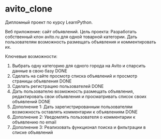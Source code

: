 # avito_clone
Дипломный проект по курсу LearnPython.

Веб приложение: сайт объявлений.
Цель проекта: Разработать собственный клон avito.ru для одной товарной категории. Дать пользователям возможность размещать объявления и комментировать их.

Ключевые возможности:
1. Выбрать одну категорию для одного города на  Avito и спарсить данные в свою базу DONE
2. Сделать на сайте просмотр списка объявлений и просмотр страницы объявления DONE
3. Сделать регистрацию пользователей DONE
4. Дать пользователю возможность размещать объявления, редактировать свои объявления и просматривать список своих объявлений DONE
5. Дополнение 1: Дать зарегистрированным пользователям возможность оставлять комментарии к объявлениям DONE
6. Дополнение 2: Уведомлять пользователя о комментарии к объявлению по email
7. Дополнение 3: Реализовать функционал поиска и фильтрации в списке объявлений
